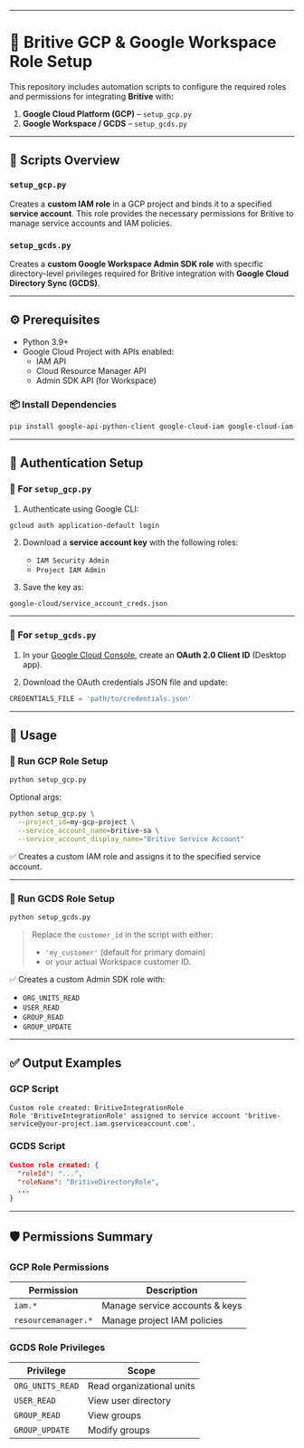 
---

# 🔐 Britive GCP & Google Workspace Role Setup

This repository includes automation scripts to configure the required roles and permissions for integrating **Britive** with:

1. **Google Cloud Platform (GCP)** – `setup_gcp.py`
2. **Google Workspace / GCDS** – `setup_gcds.py`

---

## 📄 Scripts Overview

### `setup_gcp.py`

Creates a **custom IAM role** in a GCP project and binds it to a specified **service account**. This role provides the necessary permissions for Britive to manage service accounts and IAM policies.

### `setup_gcds.py`

Creates a **custom Google Workspace Admin SDK role** with specific directory-level privileges required for Britive integration with **Google Cloud Directory Sync (GCDS)**.

---

## ⚙️ Prerequisites

- Python 3.9+
- Google Cloud Project with APIs enabled:
  - IAM API
  - Cloud Resource Manager API
  - Admin SDK API (for Workspace)

### 📦 Install Dependencies

```bash
pip install google-api-python-client google-cloud-iam google-cloud-iam-credentials google-auth google-auth-oauthlib
```

---

## 🔐 Authentication Setup

### 🔸 For `setup_gcp.py`

1. Authenticate using Google CLI:

```bash
gcloud auth application-default login
```

2. Download a **service account key** with the following roles:
   - `IAM Security Admin`
   - `Project IAM Admin`

3. Save the key as:

```
google-cloud/service_account_creds.json
```

---

### 🔹 For `setup_gcds.py`

1. In your [Google Cloud Console](https://console.cloud.google.com/apis/credentials), create an **OAuth 2.0 Client ID** (Desktop app).

2. Download the OAuth credentials JSON file and update:

```python
CREDENTIALS_FILE = 'path/to/credentials.json'
```

---

## 🚀 Usage

### 🔸 Run GCP Role Setup

```bash
python setup_gcp.py
```

Optional args:

```bash
python setup_gcp.py \
  --project_id=my-gcp-project \
  --service_account_name=britive-sa \
  --service_account_display_name="Britive Service Account"
```

✅ Creates a custom IAM role and assigns it to the specified service account.

---

### 🔹 Run GCDS Role Setup

```bash
python setup_gcds.py
```

> Replace the `customer_id` in the script with either:
> - `'my_customer'` (default for primary domain)
> - or your actual Workspace customer ID.

✅ Creates a custom Admin SDK role with:
- `ORG_UNITS_READ`
- `USER_READ`
- `GROUP_READ`
- `GROUP_UPDATE`

---

## ✅ Output Examples

### GCP Script

```
Custom role created: BritiveIntegrationRole
Role 'BritiveIntegrationRole' assigned to service account 'britive-service@your-project.iam.gserviceaccount.com'.
```

### GCDS Script

```json
Custom role created: {
  "roleId": "...",
  "roleName": "BritiveDirectoryRole",
  ...
}
```

---

## 🛡️ Permissions Summary

### GCP Role Permissions

| Permission | Description |
|------------|-------------|
| `iam.*`    | Manage service accounts & keys |
| `resourcemanager.*` | Manage project IAM policies |

### GCDS Role Privileges

| Privilege | Scope |
|-----------|-------|
| `ORG_UNITS_READ` | Read organizational units |
| `USER_READ` | View user directory |
| `GROUP_READ` | View groups |
| `GROUP_UPDATE` | Modify groups |
